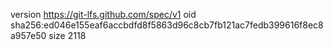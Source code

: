 version https://git-lfs.github.com/spec/v1
oid sha256:ed046e155eaf6accbdfd8f5863d96c8cb7fb121ac7fedb399616f8ec8a957e50
size 2118
